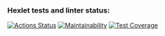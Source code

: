 ### Hexlet tests and linter status:
[![Actions Status](https://github.com/kirill-ishtuganov/java-project-78/actions/workflows/hexlet-check.yml/badge.svg)](https://github.com/kirill-ishtuganov/java-project-78/actions)
[![Maintainability](https://api.codeclimate.com/v1/badges/60ef091c9b65f03ed0d3/maintainability)](https://codeclimate.com/github/kirill-ishtuganov/java-project-78/maintainability)
[![Test Coverage](https://api.codeclimate.com/v1/badges/60ef091c9b65f03ed0d3/test_coverage)](https://codeclimate.com/github/kirill-ishtuganov/java-project-78/test_coverage)
